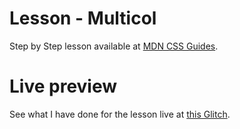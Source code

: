 # Lesson - Multicol

Step by Step lesson available at [MDN CSS Guides](https://developer.mozilla.org/en-US/docs/Learn/CSS/CSS_layout/Multiple-column_Layout).

# Live preview

See what I have done for the lesson live at [this Glitch](https://titanium-slender-swim.glitch.me/CSS/Lesson%20-%20Multicol/).
